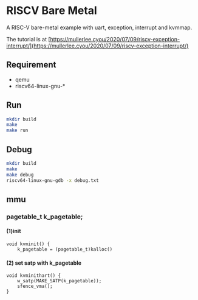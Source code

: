 # RISCV Bare Metal
A RISC-V bare-metal example with uart, exception, interrupt and kvmmap.

The tutorial is at [https://mullerlee.cyou/2020/07/09/riscv-exception-interrupt/](https://mullerlee.cyou/2020/07/09/riscv-exception-interrupt/)

## Requirement
- qemu
- riscv64-linux-gnu-*

## Run
```bash
mkdir build
make
make run
```

## Debug
```bash
mkdir build
make
make debug
riscv64-linux-gnu-gdb -x debug.txt
```
## mmu

### pagetable_t k_pagetable;

#### (1)init
```
void kvminit() {
    k_pagetable = (pagetable_t)kalloc()
```
#### (2) set satp with  k_pagetable

```
void kvminithart() {
    w_satp(MAKE_SATP(k_pagetable));
    sfence_vma();
}
```